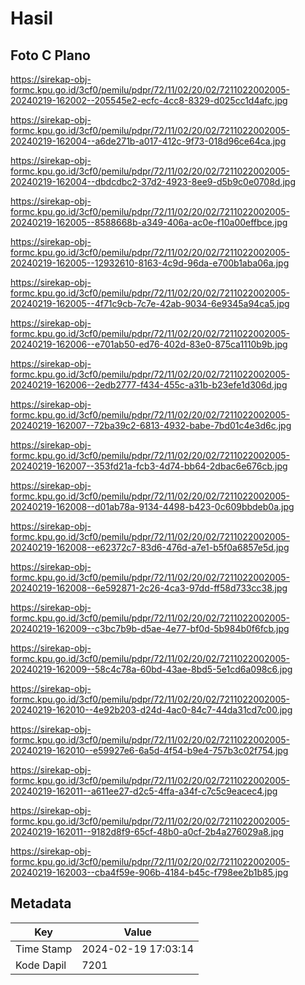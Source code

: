 # Hasil

## Foto C Plano

https://sirekap-obj-formc.kpu.go.id/3cf0/pemilu/pdpr/72/11/02/20/02/7211022002005-20240219-162002--205545e2-ecfc-4cc8-8329-d025cc1d4afc.jpg

https://sirekap-obj-formc.kpu.go.id/3cf0/pemilu/pdpr/72/11/02/20/02/7211022002005-20240219-162004--a6de271b-a017-412c-9f73-018d96ce64ca.jpg

https://sirekap-obj-formc.kpu.go.id/3cf0/pemilu/pdpr/72/11/02/20/02/7211022002005-20240219-162004--dbdcdbc2-37d2-4923-8ee9-d5b9c0e0708d.jpg

https://sirekap-obj-formc.kpu.go.id/3cf0/pemilu/pdpr/72/11/02/20/02/7211022002005-20240219-162005--8588668b-a349-406a-ac0e-f10a00effbce.jpg

https://sirekap-obj-formc.kpu.go.id/3cf0/pemilu/pdpr/72/11/02/20/02/7211022002005-20240219-162005--12932610-8163-4c9d-96da-e700b1aba06a.jpg

https://sirekap-obj-formc.kpu.go.id/3cf0/pemilu/pdpr/72/11/02/20/02/7211022002005-20240219-162005--4f71c9cb-7c7e-42ab-9034-6e9345a94ca5.jpg

https://sirekap-obj-formc.kpu.go.id/3cf0/pemilu/pdpr/72/11/02/20/02/7211022002005-20240219-162006--e701ab50-ed76-402d-83e0-875ca1110b9b.jpg

https://sirekap-obj-formc.kpu.go.id/3cf0/pemilu/pdpr/72/11/02/20/02/7211022002005-20240219-162006--2edb2777-f434-455c-a31b-b23efe1d306d.jpg

https://sirekap-obj-formc.kpu.go.id/3cf0/pemilu/pdpr/72/11/02/20/02/7211022002005-20240219-162007--72ba39c2-6813-4932-babe-7bd01c4e3d6c.jpg

https://sirekap-obj-formc.kpu.go.id/3cf0/pemilu/pdpr/72/11/02/20/02/7211022002005-20240219-162007--353fd21a-fcb3-4d74-bb64-2dbac6e676cb.jpg

https://sirekap-obj-formc.kpu.go.id/3cf0/pemilu/pdpr/72/11/02/20/02/7211022002005-20240219-162008--d01ab78a-9134-4498-b423-0c609bbdeb0a.jpg

https://sirekap-obj-formc.kpu.go.id/3cf0/pemilu/pdpr/72/11/02/20/02/7211022002005-20240219-162008--e62372c7-83d6-476d-a7e1-b5f0a6857e5d.jpg

https://sirekap-obj-formc.kpu.go.id/3cf0/pemilu/pdpr/72/11/02/20/02/7211022002005-20240219-162008--6e592871-2c26-4ca3-97dd-ff58d733cc38.jpg

https://sirekap-obj-formc.kpu.go.id/3cf0/pemilu/pdpr/72/11/02/20/02/7211022002005-20240219-162009--c3bc7b9b-d5ae-4e77-bf0d-5b984b0f6fcb.jpg

https://sirekap-obj-formc.kpu.go.id/3cf0/pemilu/pdpr/72/11/02/20/02/7211022002005-20240219-162009--58c4c78a-60bd-43ae-8bd5-5e1cd6a098c6.jpg

https://sirekap-obj-formc.kpu.go.id/3cf0/pemilu/pdpr/72/11/02/20/02/7211022002005-20240219-162010--4e92b203-d24d-4ac0-84c7-44da31cd7c00.jpg

https://sirekap-obj-formc.kpu.go.id/3cf0/pemilu/pdpr/72/11/02/20/02/7211022002005-20240219-162010--e59927e6-6a5d-4f54-b9e4-757b3c02f754.jpg

https://sirekap-obj-formc.kpu.go.id/3cf0/pemilu/pdpr/72/11/02/20/02/7211022002005-20240219-162011--a611ee27-d2c5-4ffa-a34f-c7c5c9eacec4.jpg

https://sirekap-obj-formc.kpu.go.id/3cf0/pemilu/pdpr/72/11/02/20/02/7211022002005-20240219-162011--9182d8f9-65cf-48b0-a0cf-2b4a276029a8.jpg

https://sirekap-obj-formc.kpu.go.id/3cf0/pemilu/pdpr/72/11/02/20/02/7211022002005-20240219-162003--cba4f59e-906b-4184-b45c-f798ee2b1b85.jpg


## Metadata

| Key        | Value               |
| ---------- | ------------------- |
| Time Stamp | 2024-02-19 17:03:14 |
| Kode Dapil | 7201                |



